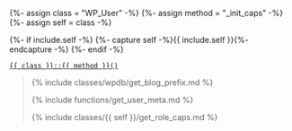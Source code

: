 {%- assign class = "WP_User" -%}
{%- assign method = "_init_caps" -%}
{%- assign self = class -%}

{%- if include.self -%}
  {%- capture self -%}{{ include.self }}{%- endcapture -%}
{%- endif -%}

<p><code><a href="https://developer.wordpress.org/reference/classes/{{ class | downcase }}/{{ method | downcase }}/">{{ class }}::{{ method }}()</a></code></p>

<blockquote>

{% include classes/wpdb/get_blog_prefix.md %}

{% include functions/get_user_meta.md %}

{% include classes/{{ self }}/get_role_caps.md %}

</blockquote>
